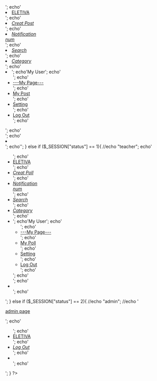
<nav> <!--id="navbar"-->
<?php if(isset($_SESSION["email"])) ?>
    <?php
        if($_SESSION["status"] == 0){
            //echo "student"; 
        echo'<ul class="menu">';
        echo'<li class="logo"><a class="logonav" href="index.php">ELETIVA</a></li>';
        echo'<li class="item"><a href="creatpost.php" title="Creat Post"><i class="iconnav fas fa-edit"><span class="navTitle">Creat Post</span></i></a></li>';
        echo'<li class="item"><a href="notify.php" title="Notification"><i class="iconnav fas fa-bell"><span class="navTitle">Notification</span><div class = "number">num</div></i></a></li>';
        echo'<li class="item"><a href="search.php" title="Search"><i class="iconnav fas fa-search"><span class="navTitle">Search</span></i></a></li>';
        echo'<li class="item"><a href="#" title="Category"><i class="iconnav fas fa-th-large"><span class="navTitle">Category</span></i></a></li>';
        echo'<li class="item has-submenu">';
        echo'<a class="usernav" tabindex="0">My User</a>';
        echo'<ul class="submenu userlink">';
        echo'<li class="subitem"><a href="#"><span class="Texthide">---</span>My Page<span class="Texthide">---</span></a></li>';
        echo'<li class="subitem"><a href="#">My Post</a></li>';
        echo'<li class="subitem"><a href="#">Setting</a></li>';
        echo'<li class="subitem logoutnav"><a href="logout.php">Log Out</a></li>';
        echo'</ul>';
        echo'</li>';
        echo'<li class="toggle"><a class="icontog" href="#"><i class="icontog fas fa-bars"></i></a></li>';
        echo'</ul>';
        }
        else if ($_SESSION["status"] == 1){
            //echo "teacher";
        echo'<ul class="menu">';
        echo'<li class="logo"><a class="logonav" href="index.php">ELETIVA</a></li>';
        echo'<li class="item"><a href="creatpoll.php" title="Creat Poll"><i class="iconnav fas fa-edit"><span class="navTitle">Creat Poll</span></i></a></li>';
        echo'<li class="item"><a href="#" title="Notification"><i class="iconnav fas fa-bell"><span class="navTitle">Notification</span><div class = "number">num</div></i></a></li>';
        echo'<li class="item"><a href="search.php" title="Search"><i class="iconnav fas fa-search"><span class="navTitle">Search</span></i></a></li>';
        echo'<li class="item"><a href="#" title="Category"><i class="iconnav fas fa-th-large"><span class="navTitle">Category</span></i></a></li>';
        echo'<li class="item has-submenu">';
        echo'<a class="usernav" tabindex="0">My User</a>';
        echo'<ul class="submenu userlink">';
        echo'<li class="subitem"><a href="#"><span class="Texthide">---</span>My Page<span class="Texthide">---</span></a></li>';
        echo'<li class="subitem"><a href="#">My Poll</a></li>';
        echo'<li class="subitem"><a href="#">Setting</a></li>';
        echo'<li class="subitem logoutnav"><a href="logout.php">Log Out</a></li>';
        echo'</ul>';
        echo'</li>';
        echo'<li class="toggle"><a class="icontog" href="#"><i class="icontog fas fa-bars"></i></a></li>';
        echo'</ul>';
        }
        else if ($_SESSION["status"] == 2){
            //echo "admin";
            //echo '<p><a href="admin.php">admin page</a></p>';
        echo'<ul class="menu">';
        echo'<li class="logo"><a class="logonav" href="index.php">ELETIVA</a></li>';
        echo'<li class="item"><a href="logout.php" title="Logout"><i class="iconnav fas fa-sign-out-alt"><span class="navTitle">Log Out</span></i></a></li>';
        echo'<li class="toggle"><a class="icontog" href="#"><i class="icontog fas fa-bars"></i></a></li>';
        echo'</ul>';
        }
    ?>

</nav>